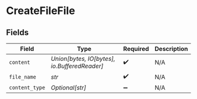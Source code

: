 # CreateFileFile


## Fields

| Field                                        | Type                                         | Required                                     | Description                                  |
| -------------------------------------------- | -------------------------------------------- | -------------------------------------------- | -------------------------------------------- |
| `content`                                    | *Union[bytes, IO[bytes], io.BufferedReader]* | :heavy_check_mark:                           | N/A                                          |
| `file_name`                                  | *str*                                        | :heavy_check_mark:                           | N/A                                          |
| `content_type`                               | *Optional[str]*                              | :heavy_minus_sign:                           | N/A                                          |